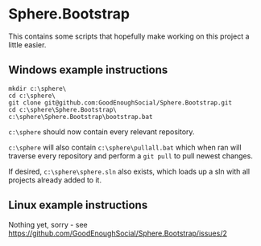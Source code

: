 # Sphere.Bootstrap

This contains some scripts that hopefully make working on this project a little easier.

## Windows example instructions

```batch
mkdir c:\sphere\
cd c:\sphere\
git clone git@github.com:GoodEnoughSocial/Sphere.Bootstrap.git
cd c:\sphere\Sphere.Bootstrap\
c:\sphere\Sphere.Bootstrap\bootstrap.bat
```

`c:\sphere` should now contain every relevant repository.

`c:\sphere` will also contain `c:\sphere\pullall.bat` which when ran will traverse every repository and perform a `git pull` to pull newest changes.

If desired, `c:\sphere\sphere.sln` also exists, which loads up a sln with all projects already added to it.

## Linux example instructions

Nothing yet, sorry - see <https://github.com/GoodEnoughSocial/Sphere.Bootstrap/issues/2>
